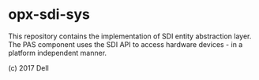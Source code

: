 # opx-sdi-sys
This repository contains the implementation of SDI entity abstraction layer. The PAS component uses the SDI API to access hardware devices - in a platform independent manner.

(c) 2017 Dell
